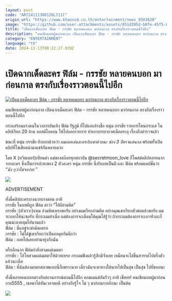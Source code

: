 ```yaml
---
layout: post
code: "ART24111308126L711C"
origin_url: "https://www.khaosod.co.th/entertainment/news_9503628"
image: "https://github.com/user-attachments/assets/051d285d-b8fe-45f5-8435-d228b7e5ec57"
title: "เปิดฉากเด็ดละคร ฟิล์ม - กรรชัย หลายคนบอก มาก่อนกาล ตรงกับเรื่องราวตอนนี้ไปอีก"
description: "คนเขียนบทผู้มาก่อนกาล เปิดฉากเด็ดละคร ฟิล์ม - กรรชัย หลายคนบอก มาก่อนกาล ตรงกับเรื่องราวตอนนี้ไปอีกกระแสร้อนแรงคนในวงการบันเทิง ฟิล์ม รัฐภูมิ ที่ไปแอบ"
category: "ENTERTAINMENT"
language: "th"
date: 2024-11-13T08:22:27.039Z
---
```


# เปิดฉากเด็ดละคร ฟิล์ม - กรรชัย หลายคนบอก มาก่อนกาล ตรงกับเรื่องราวตอนนี้ไปอีก

[![เปิดฉากเด็ดละคร ฟิล์ม - กรรชัย หลายคนบอก มาก่อนกาล ตรงกับเรื่องราวตอนนี้ไปอีก](https://www.khaosod.co.th/wpapp/uploads/2024/11/filmnoomlakornch31311679998.jpg "เปิดฉากเด็ดละคร ฟิล์ม - กรรชัย หลายคนบอก มาก่อนกาล ตรงกับเรื่องราวตอนนี้ไปอีก")](https://www.khaosod.co.th/wpapp/uploads/2024/11/filmnoomlakornch31311679998.jpg)

คนเขียนบทผู้มาก่อนกาล เปิดฉากเด็ดละคร ฟิล์ม – กรรชัย หลายคนบอก มาก่อนกาล ตรงกับเรื่องราวตอนนี้ไปอีก

กระแสร้อนแรงคนในวงการบันเทิง ฟิล์ม รัฐภูมิ ที่ไปแอบอ้างชื่อ หนุ่ม กรรชัย รายการโหนกระแส ในคลิปเรียก 20 ล้าน บอสดิไอคอน ให้ไปออกรายการ ทำเอาบรรยากาศเดือดระอุ เรื่องถึงตำรวจแล้ว

ขณะที่ หนุ่ม กรรชัย ยังบอกด้วยว่า _ผมเคยเล่นละครกับเขาด้วยนะ ช่อง 3 ปีศาจแสนกล_ พร้อมทั้งเปิดคลิปที่โซเชียลนำมาแชร์กันหลายฉาก

โดย X (ทวิตเตอร์)เทียนคำ แม่ของสก๊อยทุกสถาบัน @secretmoon\_love ก็โพสต์คลิปหลายฉากจากละคร ซึ่งเป็นการปะทะของ 2 ตัวละคร หนุ่ม กรรชัย ซึ่งรับบทเป็นผี และ ฟิล์ม พร้อมแคปชั่นว่า _“มึง กุว่าไม่จบง่าย ”_

[![](https://www.khaosod.co.th/wpapp/uploads/2024/11/filmnoomlakornch313116711.jpg)](https://www.khaosod.co.th/wpapp/uploads/2024/11/filmnoomlakornch313116711.jpg)

ADVERTISEMENT

ทั้งนี้คลิปละครบางฉากบางตอน อาทิ  
กรรชัย ในบทผีถูก ฟิล์ม ด่าว่า “ไอ้ผีอำมหิต”  
กรรชัย :(หัวเราะ)แหม อำมหิตเหรอขอรับ อย่างผมเรียกอำมหิต อย่างคุณเขาเรียกตัวพ่อแล้วขอรับ ผมจะบอกให้นะขอรับ ที่กระผมทำเนี่ย แค่ต้องการจะเตือนให้คุณได้รู้ว่า ถ้ากระผมต้องการจะเอาจริงละก็ คุณนะลงหลุมไปนานแล้ว  
ฟิล์ม : นี่แกขู่จะฆ่าฉันเหรอ  
กรรชัย : ไม่ได้ขู่เขาเรียกว่าเปิดอกคุยกันดีกว่า  
ฟิล์ม : ถอยไปเลยอย่ามายุ่งกับฉัน



หรืออีกฉาก ฟิล์มกำลังสวดแผ่เมตตา  
กรรชัย : โอ้โหสวดแผ่เมตตาให้ด้วยเหรอ กระผมฟังแล้วรู้สึกดีจังเลย เหมือนจะได้ขึ้นสวรรค์ไปครึ่งตัวแล้วนะเนี่ย  
ฟิล์ม : ที่ฉันต้องมาตกสภาพแบบนี้ก็เพราะนาย เดี๋ยวฉันจะหาทางให้นายไปเป็นสุข เป็นสุข ไปที่ชอบนะ



ทั้งนี้หลายคนบอกตรงกับสถานการณ์ตอนนี้ไปอีก คอมเมนต์กันรัวๆ อาทิ เชี่ยยย! คนเขียนบทผู้มาก่อนกาล5555 , เธอมาได้ทันเวลาพอดี อย่างกับรู้ใจ ไม่ ๆ มาก่อนกาลอีกนะ เป็นต้น

[![](https://www.khaosod.co.th/wpapp/uploads/2024/11/filmnoomlakornch313116712.jpg)](https://www.khaosod.co.th/wpapp/uploads/2024/11/filmnoomlakornch313116712.jpg)